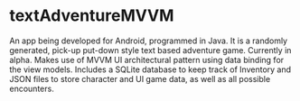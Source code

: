 # textAdventureMVVM

An app being developed for Android, programmed in Java. It is a randomly generated, pick-up put-down style text based adventure game. Currently in alpha.
Makes use of MVVM UI architectural pattern using data binding for the view models. Includes a SQLite database to keep track of Inventory and JSON files to store character and UI game data, as well as all possible encounters.
